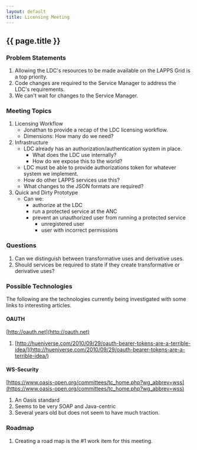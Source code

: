 ```yaml
---
layout: default
title: Licensing Meeting
---
```


## {{ page.title }}

### Problem Statements

1. Allowing the LDC's resources to be made available on the LAPPS Grid is a top priority. 
1. Code changes are required to the Service Manager to address the LDC's requirements.
1. We can't wait for changes to the Service Manager.

### Meeting Topics

1. Licensing Workflow
	* Jonathan to provide a recap of the LDC licensing workflow.
	* Dimensions: How many do we need?	
1. Infrastructure
	* LDC already has an authorization/authentication system in place.
		* What does the LDC use internally?
		* How do we expose this to the world?
	* LDC must be able to provide authorizations token for whatever system we implement.
	* How do other LAPPS services use this?
	* What changes to the JSON formats are required?
1. Quick and Dirty Prototype
	* Can we:
		* authorize at the LDC
		* run a protected service at the ANC
		* prevent an unauthorized user from running a protected service
			* unregistered user
			* user with incorrect permissions

### Questions

1. Can we distinguish between transformative uses and derivative uses.
1. Should services be required to state if they create transformative or derivative 
uses?

### Possible Technologies

The following are the technologies currently being investigated with some links to 
interesting articles.

#### OAUTH

[http://oauth.net](http://oauth.net)

1. [http://hueniverse.com/2010/09/29/oauth-bearer-tokens-are-a-terrible-idea/](http://hueniverse.com/2010/09/29/oauth-bearer-tokens-are-a-terrible-idea/)

#### WS-Security

[https://www.oasis-open.org/committees/tc_home.php?wg_abbrev=wss](https://www.oasis-open.org/committees/tc_home.php?wg_abbrev=wss)

1. An Oasis standard
1. Seems to be very SOAP and Java-centric
1. Several years old but does not seem to have much traction.


### Roadmap

1. Creating a road map is the #1 work item for this meeting.

